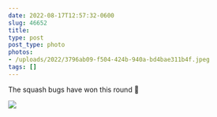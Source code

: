 ```yaml
---
date: 2022-08-17T12:57:32-0600
slug: 46652
title: 
type: post
post_type: photo
photos:
- /uploads/2022/3796ab09-f504-424b-940a-bd4bae311b4f.jpeg
tags: []
---
```

The squash bugs have won this round 🌱


![](/uploads/2022/3796ab09-f504-424b-940a-bd4bae311b4f.jpeg)


